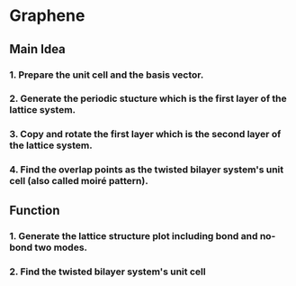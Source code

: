 # Graphene
## Main Idea
### 1. Prepare the unit cell and the basis vector.
### 2. Generate the periodic stucture which is the first layer of the lattice system.
### 3. Copy and rotate the first layer which is the second layer of the lattice system.
### 4. Find the overlap points as the twisted bilayer system's unit cell (also called moiré pattern).
## Function
### 1. Generate the lattice structure plot including bond and no-bond two modes.
### 2. Find the twisted bilayer system's unit cell
